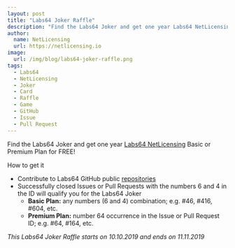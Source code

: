 ```yaml
---
layout: post
title: "Labs64 Joker Raffle"
description: "Find the Labs64 Joker and get one year Labs64 NetLicensing Basic or Premium Plan for FREE!"
author:
  name: NetLicensing
  url: https://netlicensing.io
image:
  url: /img/blog/labs64-joker-raffle.png
tags:
  - Labs64
  - NetLicensing
  - Joker
  - Card
  - Raffle
  - Game
  - GitHub
  - Issue
  - Pull Request
---
```


Find the Labs64 Joker and get one year [Labs64 NetLicensing](https://netlicensing.io) Basic or Premium Plan for FREE!

How to get it
- Contribute to Labs64 GitHub public [repositories](https://github.com/Labs64)
- Successfully closed Issues or Pull Requests with the numbers 6 and 4 in the ID will qualify you for the Labs64 Joker
  - **Basic Plan:** any numbers (6 and 4) combination; e.g. #46, #416, #604, etc.
  - **Premium Plan:** number 64 occurrence in the Issue or Pull Request ID; e.g. #64, #164, etc.


*This Labs64 Joker Raffle starts on 10.10.2019 and ends on 11.11.2019*
